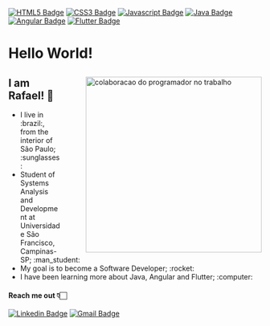 [![HTML5 Badge](https://img.shields.io/badge/HTML5-E34F26?style=flat-square-badge&logo=html5&logoColor=white&link=)]()
[![CSS3 Badge](https://img.shields.io/badge/CSS3-1572B6?style=flat-square-badge&logo=css3&logoColor=white&link=)]()
[![Javascript Badge](https://img.shields.io/badge/JavaScript-F7DF1E?style=flat-square-badge&logo=javascript&logoColor=white&link=)]()
[![Java Badge](https://img.shields.io/badge/Java-EA4335?style=flat-square-badge&logo=Java&logoColor=white&link=)]()
[![Angular Badge](https://img.shields.io/badge/Angular-bf0603?style=flat-square-badge&logo=Angular&logoColor=white&link=)]()
[![Flutter Badge](https://img.shields.io/badge/Flutter-blue?style=flat-square-badge&logo=Flutter&logoColor=white&link=)]()

# Hello World!  
<main>
  <img src="https://www.flaticon.com/svg/static/icons/svg/2230/2230187.svg" alt="colaboracao do programador no trabalho" align=right width="350px" heignt="320px" margin-top="10px" margin-bottom="45px" style="float:right;margin-left:50px;">
 
 <h2>I am Rafael! 👋</h2>
 <ul>
   <li> I live in :brazil:, from the interior of São Paulo; :sunglasses: </li> 
   <li> Student of Systems Analysis and Development at Universidade São Francisco, Campinas-SP; :man_student: </li>
   <li> My goal is to become a Software Developer; :rocket: </li>
   <li> I have been learning more about Java, Angular and Flutter; :computer: </li> 
 </ul>
 
 #### Reach me out 👇🏻
 
   [![Linkedin Badge](https://img.shields.io/badge/-Rafael%20Sousa-006192?style=flat-square-badge&logo=Linkedin&logoColor=white&link=https://www.linkedin.com/in/rafaelofficial/)](https://www.linkedin.com/in/rafaelofficial/) 
  [![Gmail Badge](https://img.shields.io/badge/-rafael.sousa.pereira01@gmail.com-EA4335?style=flat-square-badge&logo=Gmail&logoColor=white&link=mailto:rafael.sousa.pereira01@gmail.com)](mailto:rafael.sousa.pereira01@gmail.com)
</main>
